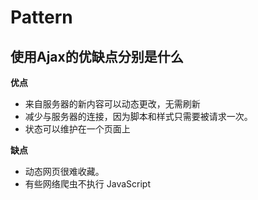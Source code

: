 # Pattern

## 使用Ajax的优缺点分别是什么

**优点**
* 来自服务器的新内容可以动态更改，无需刷新
* 减少与服务器的连接，因为脚本和样式只需要被请求一次。
* 状态可以维护在一个页面上

**缺点**
* 动态网页很难收藏。
* 有些网络爬虫不执行 JavaScript


